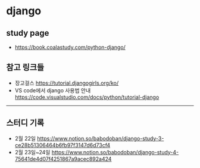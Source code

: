 # django

## study page
* https://book.coalastudy.com/python-django/
## 참고 링크들
* 장고걸스 https://tutorial.djangogirls.org/ko/
* VS code에서 django 사용법 안내 https://code.visualstudio.com/docs/python/tutorial-django

---
## 스터디 기록
* 2월 22일 https://www.notion.so/babodoban/django-study-3-ce28b51306464b6fb97f3147d6d73cf4
* 2월 23일~24일 https://www.notion.so/babodoban/django-study-4-75641de4d07f4251867a9acec892a424
